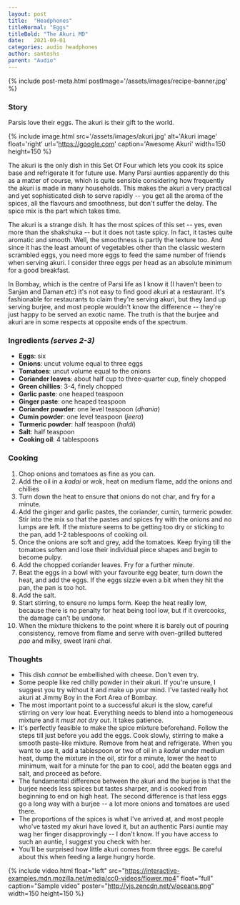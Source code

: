 ```yaml
---
layout: post
title:  "Headphones"
titleNormal: "Eggs"
titleBold: "The Akuri MD"
date:   2021-09-01
categories: audio headphones
author: santoshs
parent: "Audio"
---
```



{% include post-meta.html postImage='/assets/images/recipe-banner.jpg' %}

### Story
Parsis love their eggs. The akuri is their gift to the world.

{% include image.html src='/assets/images/akuri.jpg' alt='Akuri image' float='right' url='https://google.com' caption='Awesome Akuri'
width=150 height=150 %}

The akuri is the only dish in this Set Of Four which lets you cook its spice base and refrigerate it for future use. Many Parsi aunties apparently do this as a matter of course, which is quite sensible considering how frequently the akuri is made in many households. This makes the akuri a very practical and yet sophisticated dish to serve rapidly -- you get all the aroma of the spices, all the flavours and smoothness, but don't suffer the delay. The spice mix is the part which takes time.

The akuri is a strange dish. It has the most spices of this set -- yes, even more than the shakshuka -- but it does not taste spicy. In fact, it tastes quite aromatic and smooth. Well, the smoothness is partly the texture too. And since it has the least amount of vegetables other than the classic western scrambled eggs, you need more eggs to feed the same number of friends when serving akuri. I consider three eggs per head as an absolute minimum for a good breakfast.

In Bombay, which is the centre of Parsi life as I know it (I haven't been to Sanjan and Daman *etc*) it's not easy to find good akuri at a restaurant. It's fashionable for restaurants to claim they're serving akuri, but they land up serving burjee, and most people wouldn't know the difference -- they're just happy to be served an exotic name. The truth is that the burjee and akuri are in some respects at opposite ends of the spectrum.

### Ingredients *(serves 2-3)*
- **Eggs**: six
- **Onions**: uncut volume equal to three eggs
- **Tomatoes**: uncut volume equal to the onions
- **Coriander leaves**: about half cup to three-quarter cup, finely chopped
- **Green chillies**: 3-4, finely chopped
- **Garlic paste**: one heaped teaspoon
- **Ginger paste**: one heaped teaspoon
- **Coriander powder**: one level teaspoon (*dhania*)
- **Cumin powder**: one level teaspoon (*jeera*)
- **Turmeric powder**: half teaspoon (*haldi*)
- **Salt**: half teaspoon
- **Cooking oil**: 4 tablespoons

### Cooking
1. Chop onions and tomatoes as fine as you can.
2. Add the oil in a *kadai* or wok, heat on medium flame, add the onions and chillies
3. Turn down the heat to ensure that onions do not char, and fry for a minute.
4. Add the ginger and garlic pastes, the coriander, cumin, turmeric powder. Stir into the mix so that the pastes and spices fry with the onions and no lumps are left. If the mixture seems to be getting too dry or sticking to the pan, add 1-2 tablespoons of cooking oil.
5. Once the onions are soft and grey, add the tomatoes. Keep frying till the tomatoes soften and lose their individual piece shapes and begin to become pulpy.
6. Add the chopped coriander leaves. Fry for a further minute.
7. Beat the eggs in a bowl with your favourite egg beater, turn down the heat, and add the eggs. If the eggs sizzle even a bit when they hit the pan, the pan is too hot.
8. Add the salt.
9. Start stirring, to ensure no lumps form. Keep the heat really low, because there is no penalty for heat being tool low, but if it overcooks, the damage can't be undone.
10. When the mixture thickens to the point where it is barely out of pouring consistency, remove from flame and serve with oven-grilled buttered *pao* and milky, sweet Irani *chai*.

### Thoughts
- This dish *cannot* be embellished with cheese. Don't even try.
- Some people like red chilly powder in their akuri. If you're unsure, I suggest you try without it and make up your mind. I've tasted really hot akuri at Jimmy Boy in the Fort Area of Bombay.
- The most important point to a successful akuri is the slow, careful stirring on very low heat. Everything needs to blend into a homogeneous mixture and it *must not dry out*. It takes patience.
- It's perfectly feasible to make the spice mixture beforehand. Follow the steps till just before you add the eggs. Cook slowly, stirring to make a smooth paste-like mixture. Remove from heat and refrigerate. When you want to use it, add a tablespoon or two of oil in a *kadai* under medium heat, dump the mixture in the oil, stir for a minute, lower the heat to minimum, wait for a minute for the pan to cool, add the beaten eggs and salt, and proceed as before.
- The fundamental difference between the akuri and the burjee is that the burjee needs less spices but tastes sharper, and is cooked from beginning to end on high heat. The second difference is that less eggs go a long way with a burjee -- a lot more onions and tomatoes are used there.
- The proportions of the spices is what I've arrived at, and most people who've tasted my akuri have loved it, but an authentic Parsi auntie may wag her finger disapprovingly -- I don't know. If you have access to such an auntie, I suggest you check with her.
- You'll be surprised how little akuri comes from three eggs. Be careful about this when feeding a large hungry horde.

{% include video.html float="left" src="https://interactive-examples.mdn.mozilla.net/media/cc0-videos/flower.mp4"
float="full" caption="Sample video" poster="http://vjs.zencdn.net/v/oceans.png" width=150 height=150 %}
